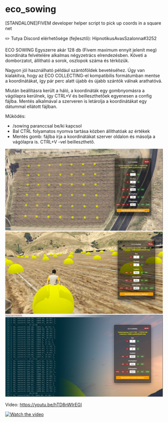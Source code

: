 # eco_sowing
[STANDALONE]FIVEM developer helper script to pick up coords in a square net

:pencil2: Tutya Discord elérhetősége (fejlesztő): HipnotikusAvasSzalonna#3252

ECO SOWING
Egyszerre akár 128 db (Fivem maximum ennyit jelenít meg) koordináta felvételére alkalmas négyzetrács elrendezésben. Követi a domborzatot, állítható a sorok, oszlopok száma és térközük.

Nagyon jól használható például szántóföldek bevetéséhez. Úgy van kialakítva, hogy az ECO COLLECTING-el kompatibilis formátumban mentse a koordinátákat, így pár perc alatt újabb és újabb szántók válnak arathatóvá.

Miután beállításra került a háló, a koordináták egy gombnyomásra a vágólapra kerülnek, így CTRL+V és beilleszthetőek egyenesen a config fájlba.
Mentés alkalmával a szerveren is letárolja a koordinátákat egy dátummal ellátott fájlban.

Működés:
-	/sowing paranccsal be/ki kapcsol
-	Bal CTRL folyamatos nyomva tartása közben állíthatóak az értékek
-	Mentés gomb: fájlba írja a koordinátákat szerver oldalon és másolja a vágólapra is. CTRL+V -vel beilleszthető.


![ecosowing_1](https://github.com/Ekhion76/eco_sowing/blob/main/preview_images/eco_sowing.jpg)
![ecosowing_2](https://github.com/Ekhion76/eco_sowing/blob/main/preview_images/eco_sowing_2.jpg)
![ecosowing_3](https://github.com/Ekhion76/eco_sowing/blob/main/preview_images/eco_sowing_3.jpg)

Video:
https://youtu.be/hTD8nWIrEGI

[![Watch the video](https://img.youtube.com/vi/hTD8nWIrEGI/sddefault.jpg)](https://youtu.be/hTD8nWIrEGI)
